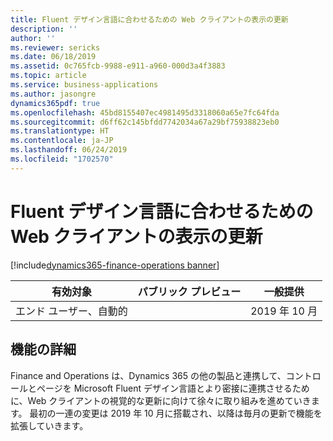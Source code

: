 ```yaml
---
title: Fluent デザイン言語に合わせるための Web クライアントの表示の更新
description: ''
author: ''
ms.reviewer: sericks
ms.date: 06/18/2019
ms.assetid: 0c765fcb-9988-e911-a960-000d3a4f3883
ms.topic: article
ms.service: business-applications
ms.author: jasongre
dynamics365pdf: true
ms.openlocfilehash: 45bd8155407ec4981495d3318060a65e7fc64fda
ms.sourcegitcommit: d6ff62c145bfdd7742034a67a29bf75938823eb0
ms.translationtype: HT
ms.contentlocale: ja-JP
ms.lasthandoff: 06/24/2019
ms.locfileid: "1702570"
---
```

# <a name="visual-refresh-of-the-web-client-to-align-with-the-fluent-design-language"></a>Fluent デザイン言語に合わせるための Web クライアントの表示の更新
[!include[dynamics365-finance-operations banner](../includes/dynamics365-finance-operations.md)]

| 有効対象    |  パブリック プレビュー | 一般提供 | 
| ---------- | ---------- |---------- |
|エンド ユーザー、自動的|| 2019 年 10 月|






## <a name="feature-details"></a>機能の詳細
<!--feature detail start -->
Finance and Operations は、Dynamics 365 の他の製品と連携して、コントロールとページを Microsoft Fluent デザイン言語とより密接に連携させるために、Web クライアントの視覚的な更新に向けて徐々に取り組みを進めていきます。 最初の一連の変更は 2019 年 10 月に搭載され、以降は毎月の更新で機能を拡張していきます。
<!--feature detail end -->

<!--note from editor: Should "October 2019" above be "2019 releaase wave 2"?    -->








